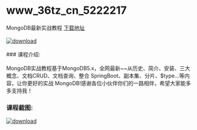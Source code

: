 # www_36tz_cn_5222217
MongoDB最新实战教程
[下载地址](http://www.36tz.cn/article/5222217 "下载地址")
<br/></br>[![download](http://36tz.cn/muke_img/2021_12_1-84-300x151.png "下载地址")](http://www.36tz.cn/article/5222217 "下载地址")
<br/></br>### 课程介绍:<br/></br>MongoDB实战教程基于MongoDB5.x，全网最新~~从历史、简介、安装、三大概念、文档CRUD、文档查询、整合 SpringBoot、副本集、分片、$type...等内容，让你更好的实战 MongoDB!感谢各位小伙伴你们的一路相伴，希望大家能多多支持我！

### 课程截图:
[![download](http://36tz.cn/muke_img/2021_12_2-52.png "下载地址")](http://www.36tz.cn/article/5222217 "下载地址")
